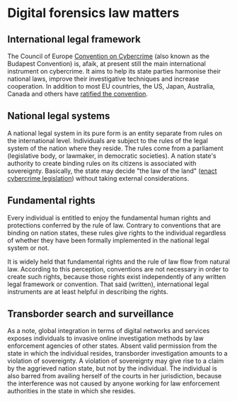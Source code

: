 # Digital forensics law matters

## International legal framework

The Council of Europe [Convention on Cybercrime](https://www.coe.int/en/web/cybercrime/home) (also known as the Budapest Convention) is, afaik, at present still the main international instrument on cybercrime. It aims to help its state parties harmonise their national laws, improve their investigative techniques and increase cooperation. In addition to most EU countries, the US, Japan, Australia, Canada and others have [ratified the convention](https://www.coe.int/en/web/conventions/full-list?module=signatures-by-treaty&treatynum=185). 

## National legal systems

A national legal system in its pure form is an entity separate from rules on the international level. Individuals are subject to the rules of the legal system of the nation where they reside. The rules come from a parliament (legislative body, or lawmaker, in democratic societies). A nation state's authority to create binding rules on its citizens is associated with sovereignty. Basically, the state may decide "the law of the land" ([enact cybercrime legislation](https://unctad.org/page/cybercrime-legislation-worldwide)) without taking external considerations.

## Fundamental rights

Every individual is entitled to enjoy the fundamental human rights and protections conferred by the rule of law. Contrary to conventions that are binding on nation states, these rules give rights to the individual regardless of whether they have been formally implemented in the national legal system or not. 

It is widely held that fundamental rights and the rule of law flow from natural law. According to this perception, conventions are not necessary in order to create such rights, because those rights exist independently of any written legal framework or convention. That said (written), international legal instruments are at least helpful in describing the rights.

## Transborder search and surveillance

As a note, global integration in terms of digital networks and services exposes individuals to invasive online investigation methods by law enforcement agencies of other states. Absent valid permission from the state in which the individual resides, transborder investigation amounts to a violation of sovereignty. A violation of sovereignty may give rise to a claim by the aggrieved nation state, but not by the individual. The individual is also barred from availing herself of the courts in her jurisdiction, because the interference was not caused by anyone working for law enforcement authorities in the state in which she resides.

